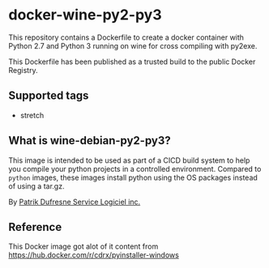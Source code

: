 # docker-wine-py2-py3
This repository contains a Dockerfile to create a docker container with Python 2.7 and Python 3 running on wine for cross compiling with py2exe.

This Dockerfile has been published as a trusted build to the public Docker Registry.

## Supported tags
* stretch

## What is wine-debian-py2-py3?
This image is intended to be used as part of a CICD build system to help you compile your python projects in a controlled environment. Compared to `python` images, these images install python using the OS packages instead of using a tar.gz.

By [Patrik Dufresne Service Logiciel inc.](http://www.patrikdufresne.com)

## Reference
This Docker image got alot of it content from https://hub.docker.com/r/cdrx/pyinstaller-windows